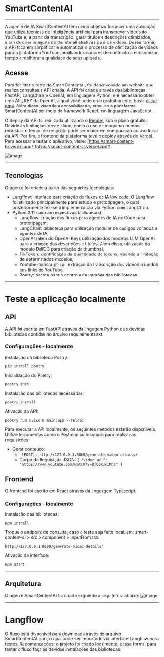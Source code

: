 # SmartContentAI
<hr>

A agente de IA SmartContentAI tem como objetivo fornecer uma aplicação que utiliza técnicas de inteligência artificial para transcrever vídeos do YouTube e, a partir da transcrição, gerar títulos e descrições otimizados, além de criar imagens de thumbnail atrativas para os vídeos. Dessa forma, a API foca em simplificar e automatizar o processo de otimização de vídeos para a plataforma YouTube, auxiliando criadores de conteúdo a economizar tempo e melhorar a qualidade de seus uploads.

## Acesse 
Para facilitar o teste do SmartContentAI, foi desenvolvido um website que realiza consultas à API criada. A API foi criada através das bibliotecas FastAPI, LangChain e OpenAI, em linguagem Python, e é necessário obter uma API_KEY da OpenAI, a qual você pode criar gratuitamente, basta [clicar aqui](https://openai.com/index/openai-api/). Além disso, visando a acessibilidade, criou-se a plataforma SmartContentAI por meio do framework React, em linguagem JavaScript. 

O deploy da API foi realizado utilizando o [Render](https://dashboard.render.com/), sob o plano gratuito. Devido às limitações deste plano, como o uso de máquinas menos robustas, o tempo de resposta pode ser maior em comparação ao uso local da API. Por fim, o frontend da plataforma teve o deploy através do [Vercel](https://vercel.com/). Para acessar e testar o aplicativo, visite: [https://smart-content-br.vercel.app/](https://smart-content-br.vercel.app/).

![image](https://github.com/user-attachments/assets/357431a3-c391-4a4c-8930-78eaacb6e9da)

<hr>

## Tecnologias
O agente foi criado a partir das seguintes tecnologias:
- Langflow: Interface para criação de fluxos de IA low code. O Langflow foi utilizado principalmente para estudo e prototipagem, o qual posteriormente fez-se a implementação via Python com LangChain.
- Python 3.11 (com as respectivas bibliotecas): 
  - Langflow: criação dos fluxos para agentes de IA no Code para prototipagem;
  - LangChain: biblioteca para utilização modular de códigos voltados a agentes de IA;
  - OpenAI (além do OpenAI Key): utilização dos modelos LLM OpenAI para a criação das descrições e títulos. Além disso, utilização do modelo DallE 3 para criação da thumbnail;
  - TikToken: identificação da quantidade de tokens, visando a limitação de determinados modelos;
  - Youtube-transcript-api: extração da transcrição dos vídeos oriundos aos links do YouTube.
  - Poetry: pacote para o controle de versões das bibiliotecas

<hr>

# Teste a aplicação localmente

## API
A API foi escrita em FastAPI através da lingugem Python e as devidas bibliotecas contidas no arquivo requirements.txt.

### Configurações - localmente
Instalação da biblioteca Poetry:
```
pip install poetry
```

Inicialização do Poetry:
```
poetry init
```

Instalação das bibliotecas necessárias:
```
poetry install
```

Ativação da API:
```
poetry run uvicorn main:app --reload
```

Para executar a API localmente, os seguintes métodos estarão disponíveis. Utilize ferramentas como o Postman ou Insomnia para realizar as requisições:
- Gerar conteúdo:
  - ``` (POST): http://127.0.0.1:8000/generate-video-details/```
  - Corpo da Requisição JSON: ```{ "video_url": "https://www.youtube.com/watch?v=BjC0KUxiMhc" }```

## Frontend
O frontend foi escrito em React através da linguagem Typescript.

### Configurações - localmente
Instalação das bibliotecas:
```
npm install
```

Troque o endpoint de consulta, caso o teste seja feito local, em: smart-content-ai > src > component > InputFrom.tsx:
```
http://127.0.0.1:8000/generate-video-details/
```


Ativação da interface:
```
npm start
```

<hr>

## Arquitetura
O agente SmartContentAI foi criado seguindo a arquitetura abaixo:
![image](https://github.com/user-attachments/assets/2cf43b43-30af-4b1e-8a0d-d436372b065b)

<hr>

# Langflow
O fluxo está disponível para download através do arquivo SmartContentAI.json, o qual pode ser importado via interface Langflow para testes. Recomendações: o projeto foi criado localmente, dessa forma, para testar o fluxo faça as devidas instalações das bibliotecas.
